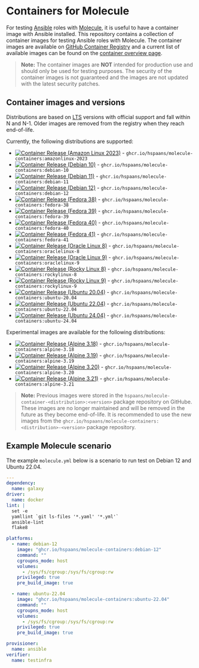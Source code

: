# Containers for Molecule

For testing [Ansible][ansible] roles with [Molecule][molecule], it is useful to have a container image with Ansible installed. This repository contains a collection of container images for testing Ansible roles with Molecule. The container images are available on [GitHub Container Registry](https://ghcr.io) and a current list of available images can be found on the [container overview page](https://github.com/hspaans/molecule-containers/pkgs/container/molecule-containers/versions?filters%5Bversion_type%5D=tagged).

> **Note:** The container images are **NOT** intended for production use and should only be used for testing purposes. The security of the container images is not guaranteed and the images are not updated with the latest security patches.

## Container images and versions

Distributions are based on [LTS](https://en.wikipedia.org/wiki/Long-term_support) versions with official support and fall within N and N-1. Older images are removed from the registry when they reach end-of-life.

Currently, the following distributions are supported:
* [![Container Release (Amazon Linux 2023)](https://github.com/hspaans/molecule-containers/actions/workflows/container-release-amazonlinux-2023.yml/badge.svg)](https://github.com/hspaans/molecule-containers/actions/workflows/container-release-amazonlinux-2023.yml) - `ghcr.io/hspaans/molecule-containers:amazonlinux-2023`
* [![Container Release (Debian 10)](https://github.com/hspaans/molecule-containers/actions/workflows/container-release-debian-10.yml/badge.svg)](https://github.com/hspaans/molecule-containers/actions/workflows/container-release-debian-10.yml) - `ghcr.io/hspaans/molecule-containers:debian-10`
* [![Container Release (Debian 11)](https://github.com/hspaans/molecule-containers/actions/workflows/container-release-debian-11.yml/badge.svg)](https://github.com/hspaans/molecule-containers/actions/workflows/container-release-debian-11.yml) - `ghcr.io/hspaans/molecule-containers:debian-11`
* [![Container Release (Debian 12)](https://github.com/hspaans/molecule-containers/actions/workflows/container-release-debian-12.yml/badge.svg)](https://github.com/hspaans/molecule-containers/actions/workflows/container-release-debian-12.yml) - `ghcr.io/hspaans/molecule-containers:debian-12`
* [![Container Release (Fedora 38)](https://github.com/hspaans/molecule-containers/actions/workflows/container-release-fedora-38.yml/badge.svg)](https://github.com/hspaans/molecule-containers/actions/workflows/container-release-fedora-38.yml) - `ghcr.io/hspaans/molecule-containers:fedora-38`
* [![Container Release (Fedora 39)](https://github.com/hspaans/molecule-containers/actions/workflows/container-release-fedora-39.yml/badge.svg)](https://github.com/hspaans/molecule-containers/actions/workflows/container-release-fedora-39.yml) - `ghcr.io/hspaans/molecule-containers:fedora-39`
* [![Container Release (Fedora 40)](https://github.com/hspaans/molecule-containers/actions/workflows/container-release-fedora-40.yml/badge.svg)](https://github.com/hspaans/molecule-containers/actions/workflows/container-release-fedora-40.yml) - `ghcr.io/hspaans/molecule-containers:fedora-40`
* [![Container Release (Fedora 41)](https://github.com/hspaans/molecule-containers/actions/workflows/container-release-fedora-41.yml/badge.svg)](https://github.com/hspaans/molecule-containers/actions/workflows/container-release-fedora-41.yml) - `ghcr.io/hspaans/molecule-containers:fedora-41`
* [![Container Release (Oracle Linux 8)](https://github.com/hspaans/molecule-containers/actions/workflows/container-release-oraclelinux-8.yml/badge.svg)](https://github.com/hspaans/molecule-containers/actions/workflows/container-release-oraclelinux-8.yml) - `ghcr.io/hspaans/molecule-containers:oraclelinux-8`
* [![Container Release (Oracle Linux 9)](https://github.com/hspaans/molecule-containers/actions/workflows/container-release-oraclelinux-9.yml/badge.svg)](https://github.com/hspaans/molecule-containers/actions/workflows/container-release-oraclelinux-9.yml) - `ghcr.io/hspaans/molecule-containers:oraclelinux-9`
* [![Container Release (Rocky Linux 8)](https://github.com/hspaans/molecule-containers/actions/workflows/container-release-rockylinux-8.yml/badge.svg)](https://github.com/hspaans/molecule-containers/actions/workflows/container-release-rockylinux-8.yml) - `ghcr.io/hspaans/molecule-containers:rockylinux-8`
* [![Container Release (Rocky Linux 9)](https://github.com/hspaans/molecule-containers/actions/workflows/container-release-rockylinux-9.yml/badge.svg)](https://github.com/hspaans/molecule-containers/actions/workflows/container-release-rockylinux-9.yml) - `ghcr.io/hspaans/molecule-containers:rockylinux-9`
* [![Container Release (Ubuntu 20.04)](https://github.com/hspaans/molecule-containers/actions/workflows/container-release-ubuntu-2004.yml/badge.svg)](https://github.com/hspaans/molecule-containers/actions/workflows/container-release-ubuntu-2004.yml) - `ghcr.io/hspaans/molecule-containers:ubuntu-20.04`
* [![Container Release (Ubuntu 22.04)](https://github.com/hspaans/molecule-containers/actions/workflows/container-release-ubuntu-2204.yml/badge.svg)](https://github.com/hspaans/molecule-containers/actions/workflows/container-release-ubuntu-2204.yml) - `ghcr.io/hspaans/molecule-containers:ubuntu-22.04`
* [![Container Release (Ubuntu 24.04)](https://github.com/hspaans/molecule-containers/actions/workflows/container-release-ubuntu-2404.yml/badge.svg)](https://github.com/hspaans/molecule-containers/actions/workflows/container-release-ubuntu-2404.yml) - `ghcr.io/hspaans/molecule-containers:ubuntu-24.04`

Experimental images are available for the following distributions:
* [![Container Release (Alpine 3.18)](https://github.com/hspaans/molecule-containers/actions/workflows/container-release-alpine-3.18.yml/badge.svg)](https://github.com/hspaans/molecule-containers/actions/workflows/container-release-alpine-3.18.yml) - `ghcr.io/hspaans/molecule-containers:alpine-3.18`
* [![Container Release (Alpine 3.19)](https://github.com/hspaans/molecule-containers/actions/workflows/container-release-alpine-3.19.yml/badge.svg)](https://github.com/hspaans/molecule-containers/actions/workflows/container-release-alpine-3.19.yml) - `ghcr.io/hspaans/molecule-containers:alpine-3.19`
* [![Container Release (Alpine 3.20)](https://github.com/hspaans/molecule-containers/actions/workflows/container-release-alpine-3.20.yml/badge.svg)](https://github.com/hspaans/molecule-containers/actions/workflows/container-release-alpine-3.20.yml) - `ghcr.io/hspaans/molecule-containers:alpine-3.20`
* [![Container Release (Alpine 3.21)](https://github.com/hspaans/molecule-containers/actions/workflows/container-release-alpine-3.21.yml/badge.svg)](https://github.com/hspaans/molecule-containers/actions/workflows/container-release-alpine-3.21.yml) - `ghcr.io/hspaans/molecule-containers:alpine-3.21`

> **Note:** Previous images were stored in the `hspaans/molecule-container-<distribution>:<version>` package repository on GitHube. These images are no longer maintained and will be removed in the future as they become end-of-life. It is recommended to use the new images from the `ghcr.io/hspaans/molecule-containers:<distribution>-<version>` package repository.

## Example Molecule scenario

The example `molecule.yml` below is a scenario to run test on Debian 12 and Ubuntu 22.04.

```yml
---
dependency:
  name: galaxy
driver:
  name: docker
lint: |
  set -e
  yamllint `git ls-files '*.yaml' '*.yml'`
  ansible-lint
  flake8

platforms:
  - name: debian-12
    image: "ghcr.io/hspaans/molecule-containers:debian-12"
    command: ""
    cgroupns_mode: host
    volumes:
      - /sys/fs/cgroup:/sys/fs/cgroup:rw
    privileged: true
    pre_build_image: true

  - name: ubuntu-22.04
    image: "ghcr.io/hspaans/molecule-containers:ubuntu-22.04"
    command: ""
    cgroupns_mode: host
    volumes:
      - /sys/fs/cgroup:/sys/fs/cgroup:rw
    privileged: true
    pre_build_image: true

provisioner:
  name: ansible
verifier:
  name: testinfra
```

[ansible]: https://github.com/ansible/ansible
[debian]: https://debian.org
[molecule]: https://github.com/ansible/molecule
